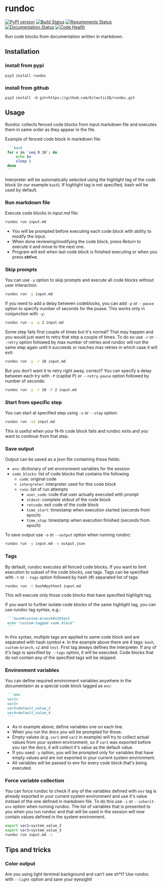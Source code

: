 rundoc
==================================================
[![PyPI version](https://badge.fury.io/py/rundoc.svg)](https://badge.fury.io/py/rundoc)
[![Build Status](https://travis-ci.org/EclecticIQ/rundoc.png)](https://travis-ci.org/EclecticIQ/rundoc)
[![Requirements Status](https://requires.io/github/EclecticIQ/rundoc/requirements.svg?branch=dev)](https://requires.io/github/EclecticIQ/rundoc/requirements/?branch=dev)
[![Documentation Status](https://readthedocs.org/projects/rundoc/badge/?version=latest)](http://rundoc.readthedocs.io/en/latest/?badge=latest)
[![Code Health](https://landscape.io/github/EclecticIQ/rundoc/master/landscape.svg?style=flat)](https://landscape.io/github/EclecticIQ/rundoc/master)

Run code blocks from documentation written in markdown.

Installation
-------------------------

### install from pypi
`pip3 install rundoc`

### install from github
`pip3 install -U git+https://github.com/EclecticIQ/rundoc.git`

Usage
-------------------------

Rundoc collects fenced code blocks from input markdown file and executes them in same order as they appear in the file.

Example of fenced code block in markdown file:

~~~markdown
 ```bash
 for x in `seq 0 10`; do
     echo $x
     sleep 1
 done
 ```
~~~

Interpreter will be automatically selected using the highlight tag of the code block (in our example `bash`). If highlight tag is not specified, bash will be used by default.

### Run markdown file

Execute code blocks in *input.md* file:

```bash
rundoc run input.md
```

- You will be prompted before executing each code block with ability to modify the input.
- When done reviewing/modifying the code block, press *Return* to execute it and move to the next one.
- Program will exit when last code block is finished executing or when you press **ctrl+c**.

### Skip prompts

You can use `-y` option to skip prompts and execute all code blocks without user interaction:

```bash
rundoc run -y input.md
```

If you need to add a delay between codeblocks, you can add `-p` or `--pause` option to specify number of seconds for the puase. This works only in conjunction with `-y`:

```bash
rundoc run -y -p 2 input.md
```

Some step fails first couple of times but it's normal? That may happen and you would just want to retry that step a couple of times. To do so use `-r` or `--retry` option followed by max number of retries and rundoc will run the same step again until it succeeds or reaches max retries in which case it will exit:

```bash
rundoc run -y -r 10 input.md
```

But you don't want it to retry right away, correct? You can specify a delay between each try with `-P` (capital P) or `--retry-pause` option followed by number of seconds:

```bash
rundoc run -y -r 10 -P 2 input.md
```

### Start from specific step

You can start at specified step using `-s` or `--step` option:

```bash
rundoc run -s5 input.md
```

This is useful when your N-th code block fails and rundoc exits and you want to continue from that step.

### Save output

Output can be saved as a json file containing these fields:

- `env`: dictionary of set environment variables for the session
- `code_blocks`: list of code blocks that contains the following
    - `code`: original code
    - `interpreter`: interpreter used for this code block
    - `runs`: list of run attempts
        - `user_code`: code that user actually executed with prompt
        - `stdout`: complete stdout of the code block
        - `retcode`: exit code of the code block
        - `time_start`: timestamp when execution started (seconds from epoch)
        - `time_stop`: timestamp when execution finished (seconds from epoch)

To save output use `-o` or `--output` option when running rundoc:

```bash
rundoc run -y input.md -o output.json
```

### Tags

By default, rundoc executes all fenced code blocks. If you want to limit execution to subset of the code blocks, use tags. Tags can be specified with `-t` or `--tags` option followed by hash (#) separated list of tags:

```bash
rundoc run -t bash#python3 input.md
```

This will execute only those code blocks that have specified highlight tag.

If you want to further isolate code blocks of the same highlight tag, you can use rundoc tag syntax, e.g.:

~~~markdown
 ```bash#custom-branch#v2#test
 echo "custom-tagged code block"
 ```
~~~

In this syntax, multiple tags are applied to same code block and are separated with hash symbol `#`. In the example above there are 4 tags: `bash`, `custom-branch`, `v2` and `test`. First tag always defines the interpreter. If any of it's tags is specified by `--tags` option, it will be executed. Code blocks that do not contain any of the specified tags will be skipped.

### Environment variables

You can define required environment variables anywhere in the documentaion as a special code block tagged as `env`:

~~~markdown
 ```env
 var1=
 var2=
 var3=default_value_3
 var4=default_value_4
 ```
~~~

- As in example above, define variables one on each line.
- When you run the docs you will be prompted for those.
- Empty values (e.g. `var1` and `var2` in example) will try to collect actual values from your system environment, so if `var1` was exported before you ran the docs, it will collect it's value as the default value.
- If you used `-y` option, you will be prompted only for variables that have empty values and are not exported in your current system environment.
- All variables will be passed to env for every code block that's being executed.

### Force variable collection

You can force rundoc to check if any of the variables defined with `env` tag is already exported in your current system environment and use it's value instead of the one defined in markdown file. To do this use `-i` or `--inherit-env` option when running rundoc. The list of variables that is presented to you when you run rundoc and that will be used in the session will now contain values defined in the system environment.

```bash
export var2=system_value_2
export var3=system_value_3
rundoc run input.md -i
```

Tips and tricks
-------------------------

### Color output

Are you using light terminal background and can't see sh\*t? Use rundoc with `--light` option and save your eyesight!



